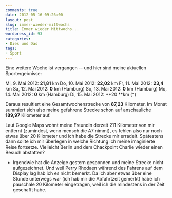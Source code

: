 ```yaml
---
comments: true
date: 2012-05-16 09:26:00
layout: post
slug: immer-wieder-mittwochs
title: Immer wieder Mittwochs...
wordpress_id: 93
categories:
- Dies und Das
tags:
- Sport
---
```


Eine weitere Woche ist vergangen -- und hier sind meine aktuellen Sportergebnisse:

Mi, 9. Mai 2012: **21,81** km
Do, 10. Mai 2012: **22,02** km
Fr, 11. Mai 2012: **23,4** km
Sa, 12. Mai 2012: **0** km (Hamburg)
So, 13. Mai 2012: **0** km (Hamburg)
Mo, 14. Mai 2012: **0** km (Hamburg)
Di, 15. Mai 2012: **20 **km (*)

Daraus resultiert eine Gesamtwochenstrecke von **87,23** Kilometer. Im Monat summiert sich also meine gefahrene Strecke schon auf anschauliche **189,97** Kilometer auf.

Laut Google Maps wohnt meine Freundin derzeit 211 Kilometer von mir entfernt (zumindest, wenn mensch die A7 nimmt), es fehlen also nur noch etwas über 20 Kilometer und ich habe die Strecke mir erradelt. Spätestens dann sollte ich mir überlegen in welche Richtung ich meine imaginierte Reise fortsetze. Vielleicht Berlin und dem Chackpoint Charlie wieder einen Besuch abstatten?

* Irgendwie hat die Anzeige gestern gesponnen und meine Strecke nicht aufgezeichnet. Und weil Perry Rhodaen während des Fahrens auf dem Display lag hab ich es nicht bemerkt. Da ich aber etwas über eine Stunde unterwegs war (ich hab mir die Abfahrtzeit gemerkt) habe ich pauschale 20 Kilometer eingetragen, weil ich die mindestens in der Zeit geschafft habe.

